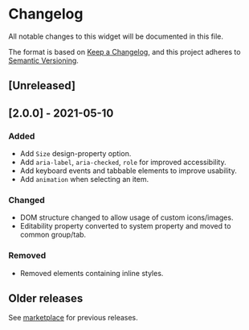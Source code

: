 # Changelog
All notable changes to this widget will be documented in this file.

The format is based on [Keep a Changelog](https://keepachangelog.com/en/1.0.0/), and this project adheres to [Semantic Versioning](https://semver.org/spec/v2.0.0.html).

## [Unreleased]

## [2.0.0] - 2021-05-10

### Added
- Add `Size` design-property option.
- Add `aria-label`, `aria-checked`, `role` for improved accessibility.
- Add keyboard events and tabbable elements to improve usability.
- Add `animation` when selecting an item.

### Changed
- DOM structure changed to allow usage of custom icons/images.
- Editability property converted to system property and moved to common group/tab.

### Removed
- Removed elements containing inline styles.

## Older releases
See [marketplace](https://marketplace.mendix.com/link/component/54611) for previous releases.
